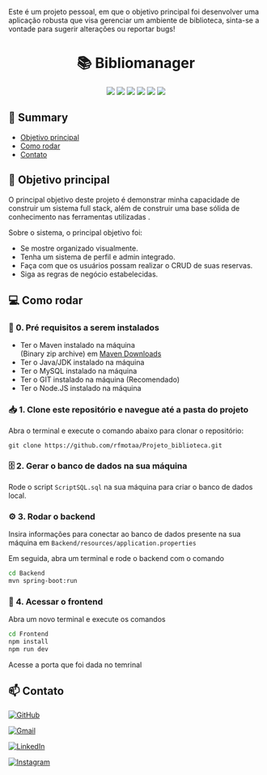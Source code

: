 Este é um projeto pessoal, em que o objetivo principal foi desenvolver uma aplicação robusta que visa gerenciar um ambiente de biblioteca, sinta-se a vontade para sugerir alterações ou reportar bugs! 

<h1 align="center">📚 Bibliomanager</h1>

<div align="center">
  <img src="https://img.shields.io/badge/Java-007396?style=for-the-badge&logo=java&logoColor=white">
  <img src="https://img.shields.io/badge/Hibernate-59666C?style=for-the-badge&logo=hibernate&logoColor=white">
  <img src="https://img.shields.io/badge/Spring_Boot-6DB33F?style=for-the-badge&logo=spring-boot&logoColor=white">
  <img src="https://img.shields.io/badge/JavaScript-F7DF1E?style=for-the-badge&logo=javascript&logoColor=black">
  <img src="https://img.shields.io/badge/React-20232A?style=for-the-badge&logo=react&logoColor=61DAFB">
  <img src="https://img.shields.io/badge/MySQL-00000F?style=for-the-badge&logo=mysql&logoColor=white">
</div>

## 📖 Summary 

- [Objetivo principal](#-objetivo-principal)
- [Como rodar](#-como-rodar)
- [Contato](#-contato)

## 🥅 Objetivo principal

O principal objetivo deste projeto é demonstrar minha capacidade de construir um sistema full stack, além de construir uma base sólida de conhecimento nas ferramentas utilizadas .

Sobre o sistema, o principal objetivo foi:
- Se mostre organizado visualmente.
- Tenha um sistema de perfil e admin integrado.
- Faça com que os usuários possam realizar o CRUD de suas reservas.
- Siga as regras de negócio estabelecidas.

## 💻 Como rodar

### 📜 0. Pré requisitos a serem instalados

- Ter o Maven instalado na máquina<br>
  (Binary zip archive) em [Maven Downloads](https://maven.apache.org/download.cgi)
- Ter o Java/JDK instalado na máquina
- Ter o MySQL instalado na máquina
- Ter o GIT instalado na máquina (Recomendado)
- Ter o Node.JS instalado na máquina

### 📥 1. Clone este repositório e navegue até a pasta do projeto
Abra o terminal e execute o comando abaixo para clonar o repositório:
```
git clone https://github.com/rfmotaa/Projeto_biblioteca.git
```

### 🗄️ 2. Gerar o banco de dados na sua máquina

Rode o script `ScriptSQL.sql` na sua máquina para criar o banco de dados local.

### ⚙️ 3. Rodar o backend

Insira informações para conectar ao banco de dados presente na sua máquina em `Backend/resources/application.properties`

Em seguida, abra um terminal e rode o backend com o comando
```bash
cd Backend
mvn spring-boot:run
```

### 🎨 4. Acessar o frontend

Abra um novo terminal e execute os comandos
```bash
cd Frontend
npm install
npm run dev
```
Acesse a porta que foi dada no temrinal

## 📫 Contato

[![GitHub](https://img.shields.io/badge/github-%23121011.svg?style=for-the-badge&logo=github&logoColor=white)](https://github.com/rfmotaa)

[![Gmail](https://img.shields.io/badge/Gmail-D14836?style=for-the-badge&logo=gmail&logoColor=white)](mailto:rafaelssoni1000@gmail.com)

[![LinkedIn](https://img.shields.io/badge/linkedin-%230077B5.svg?style=for-the-badge&logo=linkedin&logoColor=white)](https://www.linkedin.com/in/rfmota/)

[![Instagram](https://img.shields.io/badge/Instagram-%23E4405F.svg?style=for-the-badge&logo=Instagram&logoColor=white)](https://www.instagram.com/rf_motaa/)
